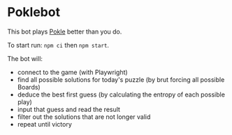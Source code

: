# Poklebot

This bot plays [Pokle](https://poklegame.com/) better than you do.

To start run: `npm ci` then `npm start`.

The bot will:

- connect to the game (with Playwright)
- find all possible solutions for today's puzzle (by brut forcing all possible Boards)
- deduce the best first guess (by calculating the entropy of each possible play)
- input that guess and read the result
- filter out the solutions that are not longer valid
- repeat until victory
